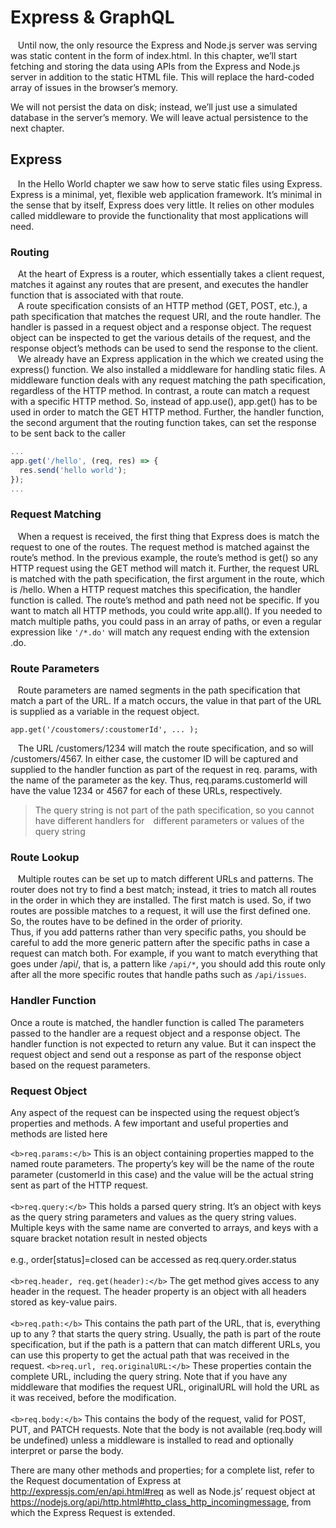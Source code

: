 # Express & GraphQL

&nbsp;&nbsp; Until now, the only resource the Express and Node.js server was serving was static content in the form of index.html. In this chapter, we’ll start fetching and storing the data using APIs from the Express and Node.js server in addition to the static HTML file. This will replace the hard-coded array of issues in the browser’s memory.

We will not persist the data on disk; instead, we’ll just use a simulated database in the server’s memory. We will leave actual persistence to the next chapter.

## Express

&nbsp;&nbsp; In the Hello World chapter we saw how to serve static files using Express. Express is a minimal, yet, flexible web application framework. It’s minimal in the sense that by itself, Express does very little. It relies on other modules called middleware to provide the functionality that most applications will need.

### Routing

&nbsp;&nbsp; At the heart of Express is a router, which essentially takes a client request, matches it against any routes that are present, and executes the handler function that is associated with that route.<br />
&nbsp;&nbsp; A route specification consists of an HTTP method (GET, POST, etc.), a path specification that matches the request URI, and the route handler. The handler is passed in a request object and a response object. The request object can be inspected to get the various details of the request, and the response object’s methods
can be used to send the response to the client.<br />
&nbsp;&nbsp; We already have an Express application in the which we created using the express() function. We also installed a middleware for handling static files. A middleware function deals with any request matching the path specification, regardless of the HTTP method. In contrast, a route can match a request with a specific HTTP method. So, instead of app.use(), app.get() has to be used in order to match the GET HTTP method. Further, the handler function, the second argument that the routing function takes, can set the response to be sent back to the caller

```js
...
app.get('/hello', (req, res) => {
  res.send('hello world');
});
...
```

### Request Matching

&nbsp;&nbsp; When a request is received, the first thing that Express does is match the request to one of the routes. The request method is matched against the route’s method. In the previous example, the route’s method is get() so any HTTP request using the GET method will match it. Further, the request URL is matched with the path specification, the first argument in the route, which is /hello. When a HTTP request matches this specification, the handler function is called. The route’s method and path need not be specific. If you want to match all HTTP methods, you could write app.all(). If you needed to match multiple paths, you could pass in an array of paths, or even a regular expression like `'/*.do'` will match any request ending with the extension .do. 

### Route Parameters

&nbsp;&nbsp; Route parameters are named segments in the path specification that match a part of the URL. If a match occurs, the value in that part of the URL is supplied as a variable in the request object.

`app.get('/coustomers/:coustomerId', ... );`

&nbsp;&nbsp; The URL /customers/1234 will match the route specification, and so will /customers/4567. In either case, the customer ID will be captured and supplied to the handler function as part of the request in req. params, with the name of the parameter as the key. Thus, req.params.customerId will have the value 1234 or 4567 for each of these URLs, respectively.

 > The query string is not part of the path specification, so you cannot have different handlers for different parameters or values of the
 > query string

### Route Lookup

&nbsp;&nbsp; Multiple routes can be set up to match different URLs and patterns. The router does not try to find a best match; instead, it tries to match all routes in the order in which they are installed. The first match is used. So, if two routes are possible matches to a request, it will use the first defined one. So, the routes have to be defined in the order of priority. <br />
Thus, if you add patterns rather than very specific paths, you should be careful to add the more generic pattern after the specific paths in case a request can match both. For example, if you want to match everything that goes under /api/, that is, a pattern like `/api/*`, you should add this route only after all the more specific routes that handle paths such as `/api/issues`.

### Handler Function

Once a route is matched, the handler function is called The parameters passed to the handler are a request object and a response object. The handler function is not expected to return any value. But it can inspect the request object and send out a response as part of the response object based on the request parameters.

### Request Object

Any aspect of the request can be inspected using the request object’s properties and methods. A few important and useful properties and methods are listed here

`<b>req.params:</b>` This is an object containing properties mapped to the named route parameters. The property’s key will be the name of the route parameter (customerId in this case) and the value will be the actual string sent as part of the HTTP request. <br /><br />
`<b>req.query:</b>` This holds a parsed query string. It’s an object with keys as the query string parameters and values as the query string values. Multiple keys with the same name are converted to arrays, and keys with a square bracket notation result in nested objects<br /><br /> 
e.g., order[status]=closed can be accessed as req.query.order.status <br /><br/>
`<b>req.header, req.get(header):</b>` The get method gives access to any header in the request. The header property is an object with all headers stored as key-value pairs. <br /><br />
`<b>req.path:</b>` This contains the path part of the URL, that is, everything up to any ? that starts the query string. Usually, the path is part of the route specification, but if the path is a pattern that can match different URLs, you can use this property to get the actual path that was received in the request.
`<b>req.url, req.originalURL:</b>` These properties contain the complete URL, including the query string. Note that if you have any middleware that modifies
the request URL, originalURL will hold the URL as it was received, before the modification.<br /><br />
`<b>req.body:</b>` This contains the body of the request, valid for POST, PUT, and PATCH requests. Note that the body is not available (req.body will be undefined) unless a middleware is installed to read and optionally interpret or parse the body.<br />

There are many other methods and properties; for a complete list, refer to the Request documentation of Express at http://expressjs.com/en/api.html#req as well as Node.js’ request object at https://nodejs.org/api/http.html#http_class_http_incomingmessage, from which the Express Request is extended.

